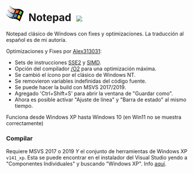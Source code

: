 # <img src="https://github.com/Alex313031/Notepad-NT/blob/main/winnt_flag.svg" width="48">&nbsp; Notepad &nbsp;<img src="https://github.com/Alex313031/Notepad-NT/blob/main/notepad/notepad.ico" width="42">

Notepad clásico de Windows con fixes y optimizaciones. La traducción al español es de mi autoría.

Optimizaciones y Fixes por [Alex313031]([https://github.com/vxiiduu/NotepadEx](https://github.com/Alex313031/Notepad-NT)):

 - Sets de instrucciones [SSE2](https://en.wikipedia.org/wiki/SSE2) y [SIMD](https://en.wikipedia.org/wiki/Single_instruction,_multiple_data).
 - Opción del compilador [/O2](https://learn.microsoft.com/es-es/cpp/build/reference/o1-o2-minimize-size-maximize-speed) para una optimización máxima.
 - Se cambió el ícono por el clásico de Windows NT.
 - Se removieron variables indefinidas del código fuente.
 - Se puede hacer la build con MSVS 2017/2019.
 - Agregado 'Ctrl+Shift+S' para abrir la ventana de "Guardar como".
 - Ahora es posible activar "Ajuste de línea" y "Barra de estado" al mismo tiempo.

Funciona desde Windows XP hasta Windows 10 (en Win11 no se muestra correctamente)

### Compilar

Requiere MSVS 2017 o 2019 *Y* el conjunto de herramientas de Windows XP `v141_xp`.
Esta se puede encontrar en el instalador del Visual Studio yendo a "Componentes Individuales" y buscando "Windows XP". Info [aquí](https://learn.microsoft.com/es-es/cpp/build/configuring-programs-for-windows-xp#install-the-windows-xp-platform-toolset).
